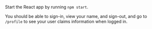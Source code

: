 Start the React app by running `npm start`. 

You should be able to sign-in, view your name, and sign-out, and go to `/profile` to see your user claims information when logged in.
